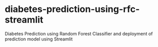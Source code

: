 # diabetes-prediction-using-rfc-streamlit
Diabetes Prediction using Random Forest Classifier and deployment of prediction model using Streamlit
